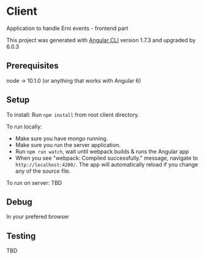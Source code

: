# Client
Application to handle Erni events - frontend part

This project was generated with [Angular CLI](https://github.com/angular/angular-cli) version 1.7.3 and upgraded by 6.0.3

## Prerequisites

node -> 10.1.0   (or anything that works with Angular 6)

## Setup

To install: Run `npm install` from root client directory.

To run locally:
 * Make sure you have mongo running.
 * Make sure you run the server application.
 * Run `npm run watch`, wait until webpack builds & runs the Angular app
 * When you see "webpack: Compiled successfully." message, navigate to `http://localhost:4200/`. The app will automatically reload if you change any of the source file.

To run on server:
TBD

## Debug

In your prefered browser

## Testing

TBD
